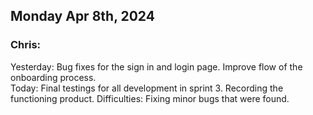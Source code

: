 
## Monday Apr 8th, 2024

### Chris:

Yesterday: Bug fixes for the sign in and login page. Improve flow of the onboarding process.\
Today: Final testings for all development in sprint 3. Recording the functioning product.
Difficulties: Fixing minor bugs that were found.
